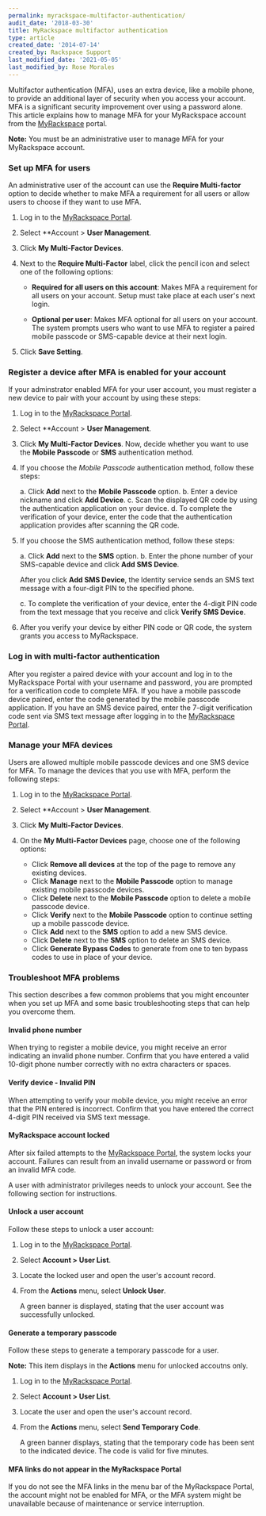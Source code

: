 ```yaml
---
permalink: myrackspace-multifactor-authentication/
audit_date: '2018-03-30'
title: MyRackspace multifactor authentication
type: article
created_date: '2014-07-14'
created_by: Rackspace Support
last_modified_date: '2021-05-05'
last_modified_by: Rose Morales
---
```


Multifactor authentication (MFA), uses an extra device, like a mobile phone, to
provide an additional layer of security when you access your account.
MFA is a significant security improvement over using a password alone. This article
explains how to manage MFA for your MyRackspace account from the
[MyRackspace](https://login.rackspace.com) portal.

**Note:** You must be an administrative user to manage MFA for your MyRackspace account.

### Set up MFA for users

An administrative user of the account can use the **Require Multi-factor**
option to decide whether to make MFA a requirement for all users or allow users to
choose if they want to use MFA.

1. Log in to the [MyRackspace Portal](https://login.rackspace.com).

2. Select **Account > **User Management**.

3. Click **My Multi-Factor Devices**.

4. Next to the **Require Multi-Factor** label, click the pencil icon and
   select one of the following options:

   -  **Required for all users on this account**: Makes MFA a requirement for
      all users on your account. Setup must take place at each user's next login.

   -  **Optional per user**: Makes MFA optional for all users on your account.
      The system prompts users who want to use MFA to register a paired mobile
      passcode or SMS-capable device at their next login.

5. Click **Save Setting**.

### Register a device after MFA is enabled for your account

If your adminstrator enabled MFA for your user account, you must
register a new device to pair with your account by using
these steps:

1.  Log in to the [MyRackspace Portal](https://login.rackspace.com).

2.  Select **Account > **User Management**.

3.  Click **My Multi-Factor Devices**. Now, decide whether you want to use the
    **Mobile Passcode** or **SMS** authentication method.

4.  If you choose the *Mobile Passcode* authentication method, follow these steps:

    a. Click **Add** next to the **Mobile Passcode** option.
    b. Enter a device nickname and click **Add Device**.
    c. Scan the displayed QR code by using the authentication application on
       your device.
    d. To complete the verification of your device, enter the code that the
       authentication application provides after scanning the QR code.

5.  If you choose the SMS authentication method, follow these steps:

    a. Click **Add** next to the **SMS** option.
    b. Enter the phone number of your SMS-capable device and click **Add SMS Device**.

       After you click **Add SMS Device**, the Identity service sends an SMS
       text message with a four-digit PIN to the specified phone.

    c. To complete the verification of your device, enter the 4-digit PIN code
       from the text message that you receive and click **Verify SMS Device**.

6.  After you verify your device by either PIN code or QR code, the system grants
    you access to MyRackspace.

### Log in with multi-factor authentication

After you register a paired device with your account and log in to the
MyRackspace Portal with your username and password, you are prompted for a
verification code to complete MFA. If you have a mobile passcode device paired,
enter the code generated by the mobile passcode application. If you have an SMS
device paired, enter the 7-digit verification code sent via SMS text message
after logging in to the [MyRackspace Portal](https://myrackspace.com).

### Manage your MFA devices

Users are allowed multiple mobile passcode devices and one SMS device for
MFA. To manage the devices that you use with MFA, perform the following steps:

1.  Log in to the [MyRackspace Portal](https://login.rackspace.com).

2.  Select **Account > **User Management**.

3.  Click **My Multi-Factor Devices**.

4.  On the **My Multi-Factor Devices** page, choose one of the following options:

    -   Click **Remove all devices** at the top of the page to remove any
        existing devices.
    -   Click **Manage** next to the **Mobile Passcode** option to manage
        existing mobile passcode devices.
    -   Click **Delete** next to the **Mobile Passcode** option to delete a
        mobile passcode device.
    -   Click **Verify** next to the **Mobile Passcode** option to continue
        setting up a mobile passcode device.
    -   Click **Add** next to the **SMS** option to add a new SMS device.
    -   Click **Delete** next to the **SMS** option to delete an SMS device.
    -   Click **Generate Bypass Codes** to generate from one to ten
        bypass codes to use in place of your device.


### Troubleshoot MFA problems

This section describes a few common problems that you might encounter when
you set up MFA and some basic troubleshooting steps that can help you overcome them.

#### Invalid phone number

When trying to register a mobile device, you might receive an error
indicating an invalid phone number. Confirm that you have entered a valid
10-digit phone number correctly with no extra characters or spaces.

#### Verify device - Invalid PIN

When attempting to verify your mobile device, you might receive an error
that the PIN entered is incorrect. Confirm that you have entered the correct
4-digit PIN received via SMS text message.

#### MyRackspace account locked

After six failed attempts to the [MyRackspace Portal](https://myrackspace.com),
the system locks your account. Failures can result from an invalid username or
password or from an invalid MFA code.

A user with administrator privileges needs to unlock your account. See
the following section for instructions.

#### Unlock a user account

Follow these steps to unlock a user account:

1.  Log in to the [MyRackspace Portal](https://login.rackspace.com).

2.  Select **Account > User List**.

3.  Locate the locked user and open the user's account record.

4.  From the **Actions** menu, select **Unlock User**.

    A green banner is displayed, stating that the user account was
    successfully unlocked.

#### Generate a temporary passcode

Follow these steps to generate a temporary passcode for a user.

**Note:** This item displays in the **Actions** menu for unlocked accoutns only.

1.  Log in to the [MyRackspace Portal](https://login.rackspace.com).

2.  Select **Account > User List**.

3.  Locate the user and open the user's account record.

4.  From the **Actions** menu, select **Send Temporary Code**.

    A green banner displays, stating that the temporary code has
    been sent to the indicated device. The code is valid for
    five minutes.

#### MFA links do not appear in the MyRackspace Portal

If you do not see the MFA links in the menu bar of the MyRackspace Portal, the
account might not be enabled for MFA, or the MFA system might be unavailable
because of maintenance or service interruption.
